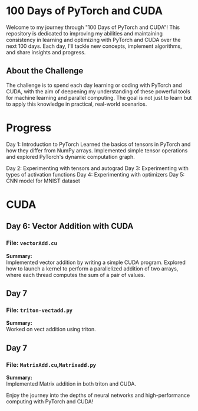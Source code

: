 # 100 Days of PyTorch and CUDA

Welcome to my journey through "100 Days of PyTorch and CUDA"! This repository is dedicated to improving my abilities and maintaining consistency in learning and optimizing with PyTorch and CUDA over the next 100 days. Each day, I'll tackle new concepts, implement algorithms, and share insights and progress.

## About the Challenge

The challenge is to spend each day learning or coding with PyTorch and CUDA, with the aim of deepening my understanding of these powerful tools for machine learning and parallel computing. The goal is not just to learn but to apply this knowledge in practical, real-world scenarios.

# Progress 

Day 1: Introduction to PyTorch
Learned the basics of tensors in PyTorch and how they differ from NumPy arrays. Implemented simple tensor operations and explored PyTorch's dynamic computation graph.

Day 2: Experimenting with tensors and autograd
Day 3: Experimenting with types of activation functions
Day 4: Experimenting with optimizers
Day 5: CNN model for MNIST dataset

# CUDA 
## Day 6: Vector Addition with CUDA
### File: `vectorAdd.cu`
**Summary:**  
Implemented vector addition by writing a simple CUDA program. Explored how to launch a kernel to perform a parallelized addition of two arrays, where each thread computes the sum of a pair of values.  

## Day 7
### File: `triton-vectadd.py`
**Summary:**  
Worked on vect addition using triton.

## Day 7
### File: `MatrixAdd.cu`,`Matrixadd.py`
**Summary:**  
Implemented Matrix addition in both triton and CUDA.


Enjoy the journey into the depths of neural networks and high-performance computing with PyTorch and CUDA!
